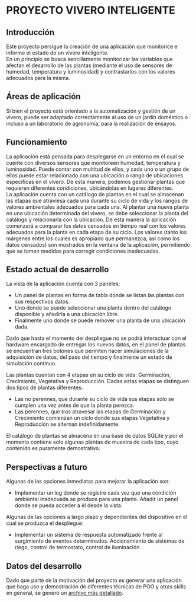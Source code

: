 
# PROYECTO VIVERO INTELIGENTE

## Introducción

Este proyecto persigue la creación de una aplicación que monitorice e informe el estado de un vivero inteligente.  
En un principio se busca sencillamente monitorizar las variables que afectan el desarrollo de las plantas (mediante el uso de sensores de humedad, temperatura y luminosidad)
y contrastarlos con los valores adecuados para la misma.

## Áreas de aplicación

Si bien el proyecto está orientado a la automatización y gestión de un vivero, puede ser adaptado correctamente al uso de un jardín doméstico o incluso a un laboratorio de agronomía, para la
realización de ensayos.

## Funcionamiento

La aplicación está pensada para desplegarse en un entorno en el cual se cuente con diversos sensores que monitoreen humedad, temperatura y luminosidad. Puede contar con multitud de ellos,
y cada uno o un grupo de ellos puede estar relacionado con una ubicación o rango de ubicaciones específicas en el vivero. De esta manera, podemos gestionar plantas que requieren diferentes
condiciones, ubicándolas en lugares diferentes.  
La aplicación cuenta con un catálogo de plantas en el cual se almacenan las etapas que atraviesa cada una durante su ciclo de vida y los rangos de valores ambientales adecuados para cada una.
Al plantar una nueva planta en una ubicación determinada del vivero, se debe seleccionar la planta del catálogo y relacionarla con la ubicación. De esta manera la aplicación comenzará a 
comparar los datos censados en tiempo real con los valores adecuados para la planta en cada etapa de su ciclo. Los valores (tanto los márgenes entre los cuales es apropiado que permanezca, así
como los datos censados) son mostrados en la ventana de la aplicación, permitiendo que se tomen medidas para corregir condiciones inadecuadas. 

## Estado actual de desarrollo

La vista de la aplicación cuenta con 3 paneles:

* Un panel de plantas en forma de tabla donde se listan las plantas con sus respectivos datos.
* Uno donde se puede seleccionar una planta dentro del catálogo disponible y añadirla a una ubicación libre.
* Finalmente uno donde se puede remover una planta de una ubicación dada.

Dado que hasta el momento del despliegue no se podrá interactuar con el hardware encargado de entregar los nuevos datos, en el panel de plantas se encuentran tres botones que
permiten hacer simulaciones de la adquisición de datos, del paso del tiempo y finalmente un estado de simulación continuo.  

Las plantas cuentan con 4 etapas en su ciclo de vida: Germinación, Crecimiento, Vegetativa y Reproducción. Dadas estas etapas se distinguen dos tipos de plantas diferentes:
* Las no perennes, que durante su ciclo de vida sus etapas solo se cumplen una vez antes de que la planta perezca.
* Las perennes, que tras atravesar las etapas de Germinación y Crecimiento comienzan un ciclo donde sus etapas Vegetativa y Reproducción se alternan indefinidamente.

El catálogo de plantas se almacena en una base de datos SQLite y por el momento contiene solo algunas plantas de muestra de cada tipo, cuyo contenido es puramente demostrativo.

## Perspectivas a futuro

Algunas de las opciones inmediatas para mejorar la aplicación son:

* Implementar un log donde se registre cada vez que una condición ambiental inadecuada se produce para una planta. Añadir un panel donde se pueda acceder a él desde la vista.

Algunas de las opciones a largo plazo y dependientes del dispositivo en el cual se produzca el despliegue:

* Implementar un sistema de respuesta automatizado frente al surgimiento de eventos determinados. Accionamiento de sistemas de riego, control de termostato, control de iluminación.

## Datos del desarrollo

Dado que parte de la motivación del proyecto es generar una aplicación que haga uso y demostración de diferentes técnicas de POO y otras skills en general, se generó un [archivo más detallado](./STT.md).  
